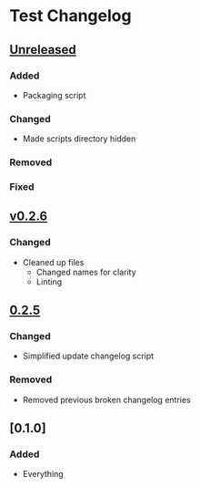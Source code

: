 # Test Changelog

## [Unreleased]
### Added
- Packaging script

### Changed
- Made scripts directory hidden

### Removed


### Fixed


## [v0.2.6]
### Changed
- Cleaned up files
  - Changed names for clarity
  - Linting

## [0.2.5]
### Changed
- Simplified update changelog script

### Removed
- Removed previous broken changelog entries

## [0.1.0]
### Added
- Everything

[Unreleased]: https://github.com/Astrashh/ConfigPackAutomation/compare/v0.2.6...HEAD
[v0.2.6]: https://github.com/Astrashh/ConfigPackAutomation/compare/v0.2.5...v0.2.6
[0.2.5]: https://github.com/Astrashh/ConfigPackAutomation/compare/v0.2.4...v0.2.5
[0.2.4]: https://github.com/Astrashh/ConfigPackAutomation/compare/v0.2.3...v0.2.4
[0.2.2]: https://github.com/Astrashh/ConfigPackAutomation/compare/v0.2.1...v0.2.2
[0.2.1]: https://github.com/Astrashh/ConfigPackAutomation/compare/v0.2.0...v0.2.1
[0.2.0]: https://github.com/Astrashh/ConfigPackAutomation/compare/v0.1.21...v0.2.0
[0.1.21]: https://github.com/Astrashh/ConfigPackAutomation/compare/v0.1.20...v0.1.21
[0.1.20]: https://github.com/Astrashh/ConfigPackAutomation/compare/v0.1.19...v0.1.20
[0.1.19]: https://github.com/Astrashh/ConfigPackAutomation/compare/v0.1.18...v0.1.19
 [0.1.18]: https://github.com/Astrashh/ConfigPackAutomation/compare/v0.1.17...v0.1.18
[0.1.17]: https://github.com/Astrashh/ConfigPackAutomation/compare/v0.1.16...v0.1.17
[0.1.16]: https://github.com/Astrashh/ConfigPackAutomation/compare/v0.1.15...v0.1.16
[0.1.15]: https://github.com/Astrashh/ConfigPackAutomation/compare/v0.1.14...v0.1.15
[0.1.14]: https://github.com/Astrashh/ConfigPackAutomation/compare/v0.1.13...v0.1.14
[0.1.13]: https://github.com/Astrashh/ConfigPackAutomation/compare/v0.1.12...v0.1.13
[1.0.0]: https://github.com/Astrashh/ConfigPackAutomation/releases/tag/v1.0.0